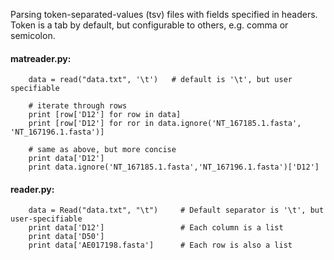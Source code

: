 Parsing token-separated-values (tsv) files with fields specified in headers.
Token is a tab by default, but configurable to others, e.g. comma or semicolon.

#### matreader.py:

```
	data = read("data.txt", '\t')   # default is '\t', but user specifiable

	# iterate through rows
	print [row['D12'] for row in data]
	print [row['D12'] for ror in data.ignore('NT_167185.1.fasta', 'NT_167196.1.fasta')]
	
	# same as above, but more concise
	print data['D12']
	print data.ignore('NT_167185.1.fasta','NT_167196.1.fasta')['D12']
```

#### reader.py:

```
   	data = Read("data.txt", "\t")     # Default separator is '\t', but user-specifiable
   	print data['D12']                 # Each column is a list
	print data['D50']	
   	print data['AE017198.fasta']      # Each row is also a list
```

